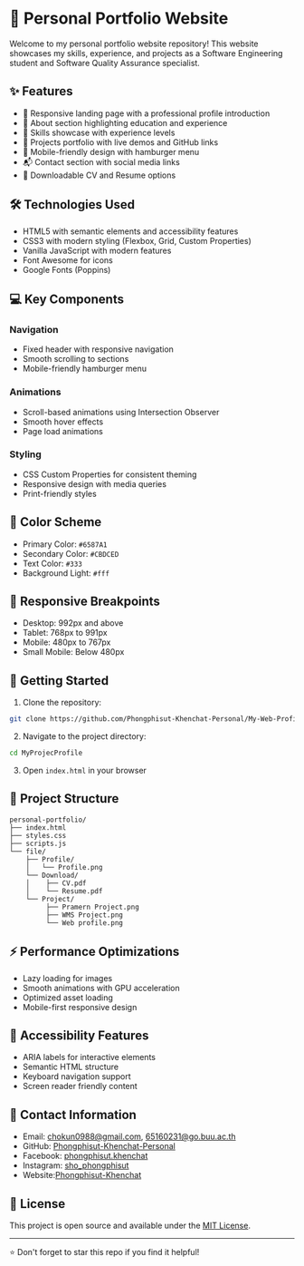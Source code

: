 # 🌟 Personal Portfolio Website

Welcome to my personal portfolio website repository! This website showcases my skills, experience, and projects as a Software Engineering student and Software Quality Assurance specialist.

## ✨ Features

- 🎯 Responsive landing page with a professional profile introduction
- 👤 About section highlighting education and experience
- 💼 Skills showcase with experience levels
- 🚀 Projects portfolio with live demos and GitHub links
- 📱 Mobile-friendly design with hamburger menu
- 📬 Contact section with social media links
- 📄 Downloadable CV and Resume options

## 🛠️ Technologies Used

- HTML5 with semantic elements and accessibility features
- CSS3 with modern styling (Flexbox, Grid, Custom Properties)
- Vanilla JavaScript with modern features
- Font Awesome for icons
- Google Fonts (Poppins)

## 💻 Key Components

### Navigation
- Fixed header with responsive navigation
- Smooth scrolling to sections
- Mobile-friendly hamburger menu

### Animations
- Scroll-based animations using Intersection Observer
- Smooth hover effects
- Page load animations

### Styling
- CSS Custom Properties for consistent theming
- Responsive design with media queries
- Print-friendly styles

## 🎨 Color Scheme
- Primary Color: `#6587A1`
- Secondary Color: `#CBDCED`
- Text Color: `#333`
- Background Light: `#fff`

## 📱 Responsive Breakpoints
- Desktop: 992px and above
- Tablet: 768px to 991px
- Mobile: 480px to 767px
- Small Mobile: Below 480px

## 🚀 Getting Started

1. Clone the repository:
```bash
git clone https://github.com/Phongphisut-Khenchat-Personal/My-Web-Profile.git
```

2. Navigate to the project directory:
```bash
cd MyProjecProfile
```

3. Open `index.html` in your browser

## 📁 Project Structure

```
personal-portfolio/
├── index.html
├── styles.css
├── scripts.js
└── file/
    ├── Profile/
    │   └── Profile.png
    └── Download/
    │    ├── CV.pdf
    │    └── Resume.pdf
    └── Project/
         ├── Pramern Project.png
         ├── WMS Project.png
         └── Web profile.png
```

## ⚡ Performance Optimizations

- Lazy loading for images
- Smooth animations with GPU acceleration
- Optimized asset loading
- Mobile-first responsive design

## 🔰 Accessibility Features

- ARIA labels for interactive elements
- Semantic HTML structure
- Keyboard navigation support
- Screen reader friendly content

## 👤 Contact Information

- Email: chokun0988@gmail.com, 65160231@go.buu.ac.th
- GitHub: [Phongphisut-Khenchat-Personal](https://github.com/Phongphisut-Khenchat-Personal)
- Facebook: [phongphisut.khenchat](https://www.facebook.com/phongphisut.khenchat)
- Instagram: [sho_phongphisut](https://www.instagram.com/sho_phongphisut)
- Website:[Phongphisut-Khenchat](https://mywebprofile-9ee72.web.app/)

## 📄 License

This project is open source and available under the [MIT License](LICENSE).

---
⭐️ Don't forget to star this repo if you find it helpful!
